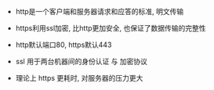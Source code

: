 - http是一个客户端和服务器请求和应答的标准, 明文传输 

- https利用ssl加密, 比http更加安全, 也保证了数据传输的完整性

- http默认端口80, https默认443

- ssl 用于两台机器间的身份认证 与 加密协议

- 理论上 https 更耗时, 对服务器的压力更大